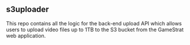 ## s3uploader

This repo contains all the logic for the back-end upload API which allows users to upload video files up to 1TB to the S3 bucket from the GameStrat web application.